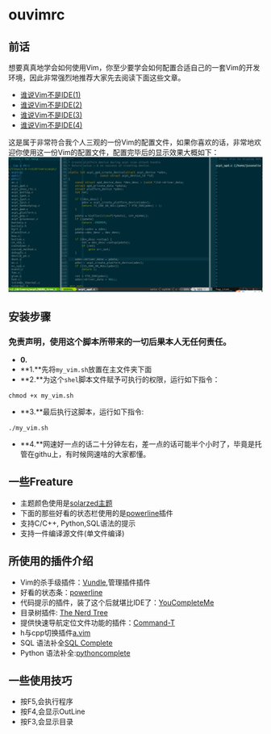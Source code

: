 ouvimrc
=======
## 前话
想要真真地学会如何使用Vim，你至少要学会如何配置合适自己的一套Vim的开发环境，因此非常强烈地推荐大家先去阅读下面这些文章。
- [谁说Vim不是IDE(1)](http://www.cnblogs.com/chijianqiang/archive/2012/10/30/vim-1.html)
- [谁说Vim不是IDE(2)](http://www.cnblogs.com/chijianqiang/archive/2012/10/31/vim-2.html)
- [谁说Vim不是IDE(3)](http://www.cnblogs.com/chijianqiang/archive/2012/11/06/vim-3.html)
- [谁说Vim不是IDE(4)](http://www.cnblogs.com/chijianqiang/archive/2012/12/17/vim-4.html)

这是属于非常符合我个人三观的一份Vim的配置文件，如果你喜欢的话，非常地欢迎你使用这一份Vim的配置文件，配置完毕后的显示效果大概如下：
![效果图](https://github.com/jusonalien/ourvim/blob/master/la.png)

## 安装步骤
### 免责声明，使用这个脚本所带来的一切后果本人无任何责任。
- **0.**
- **1.**先将`my_vim.sh`放置在主文件夹下面
- **2.**为这个`shel`脚本文件赋予可执行的权限，运行如下指令：
```
chmod +x my_vim.sh
```
- **3.**最后执行这脚本，运行如下指令:
 ```
 ./my_vim.sh
 ```
- **4.**网速好一点的话二十分钟左右，差一点的话可能半个小时了，毕竟是托管在githu上，有时候网速啥的大家都懂。
 
## 一些Freature
- 主题颜色使用是[solarzed主题](https://github.com/altercation/vim-colors-solarized)
- 下面的那些好看的状态栏使用的是[powerline](http://vimawesome.com/plugin/vim-powerline-love-story)插件
- 支持C/C++, Python,SQL语法的提示
- 支持一件编译源文件(单文件编译)

## 所使用的插件介绍
- Vim的杀手级插件：[Vundle](http://vimawesome.com/plugin/vundle-vim),管理插件插件
- 好看的状态条：[powerline](http://vimawesome.com/plugin/vim-powerline-love-story)
- 代码提示的插件，装了这个后就堪比IDE了：[YouCompleteMe](http://vimawesome.com/plugin/youcompleteme)
- 目录树插件: [The Nerd Tree](http://vimawesome.com/plugin/the-nerd-tree)
- 提供快速导航定位文件功能的插件：[Command-T](http://vimawesome.com/plugin/command-t-ours)
- h与cpp切换插件[a.vim](http://vimawesome.com/plugin/a-vim)
- SQL 语法补全[SQL Complete](http://vimawesome.com/plugin/sqlcomplete-vim)
- Python 语法补全:[pythoncomplete](http://vimawesome.com/?q=pythoncomplete)

## 一些使用技巧
- 按F5,会执行程序
- 按F4,会显示OutLine
- 按F3,会显示目录
